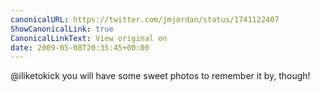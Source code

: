 ```yaml
---
canonicalURL: https://twitter.com/jmjordan/status/1741122407
ShowCanonicalLink: true
CanonicalLinkText: View original on
date: 2009-05-08T20:35:45+00:00
---
```

@iliketokick you will have some sweet photos to remember it by, though!